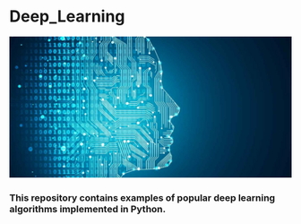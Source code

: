 # Deep_Learning


![DL](DL.jpg)



### This repository contains examples of popular deep learning algorithms implemented in Python.